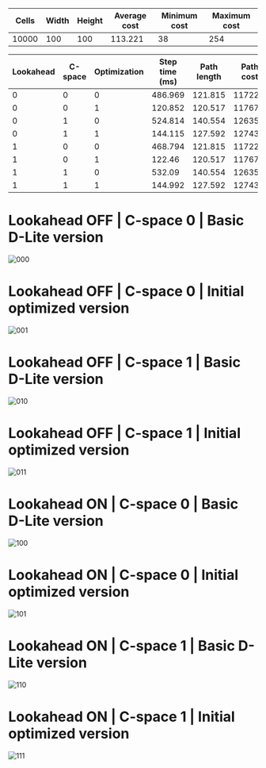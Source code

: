 
| Cells | Width | Height | Average cost | Minimum cost | Maximum cost |
| ----- | ----- | ------ | ------------ | ------------ | ------------ |
| 10000 | 100   | 100    | 113.221      | 38           | 254          |

| Lookahead | C-space | Optimization | Step time (ms) | Path length | Path cost |
| --------- | ------- | ------------ | -------------- | ----------- | --------- |
| 0         | 0       | 0            | 486.969        | 121.815     | 11722.6   |
| 0         | 0       | 1            | 120.852        | 120.517     | 11767.4   |
| 0         | 1       | 0            | 524.814        | 140.554     | 12635.2   |
| 0         | 1       | 1            | 144.115        | 127.592     | 12743.7   |
| 1         | 0       | 0            | 468.794        | 121.815     | 11722.6   |
| 1         | 0       | 1            | 122.46         | 120.517     | 11767.4   |
| 1         | 1       | 0            | 532.09         | 140.554     | 12635.2   |
| 1         | 1       | 1            | 144.992        | 127.592     | 12743.7   |

  # Lookahead OFF | C-space 0 | Basic D-Lite version
  ![000](result__l0_c0_opt0.jpg)
  # Lookahead OFF | C-space 0 | Initial optimized version
  ![001](result__l0_c0_opt1.jpg)
  # Lookahead OFF | C-space 1 | Basic D-Lite version
  ![010](result__l0_c1_opt0.jpg)
  # Lookahead OFF | C-space 1 | Initial optimized version
  ![011](result__l0_c1_opt1.jpg)
  # Lookahead ON | C-space 0 | Basic D-Lite version
  ![100](result__l1_c0_opt0.jpg)
  # Lookahead ON | C-space 0 | Initial optimized version
  ![101](result__l1_c0_opt1.jpg)
  # Lookahead ON | C-space 1 | Basic D-Lite version
  ![110](result__l1_c1_opt0.jpg)
  # Lookahead ON | C-space 1 | Initial optimized version
  ![111](result__l1_c1_opt1.jpg)

  
